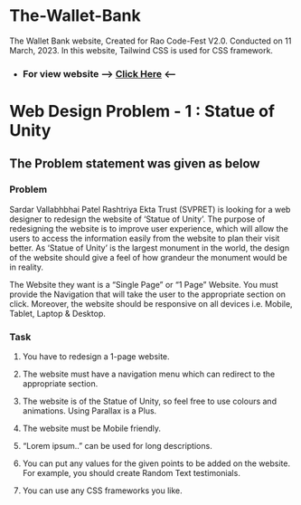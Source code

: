 # The-Wallet-Bank
The Wallet Bank website, Created for Rao Code-Fest V2.0. Conducted on 11 March, 2023. In this website, Tailwind CSS is used for CSS framework.

* ### For view website --> [Click Here](https://krish-panchani.github.io/the-wallet-bank/ "The Wallet Bank") <--

# Web Design Problem - 1 : Statue of Unity


## The Problem statement was given as below

### Problem
Sardar Vallabhbhai Patel Rashtriya Ekta Trust (SVPRET) is looking for a web designer to redesign the website of ‘Statue of Unity’. The purpose of redesigning the website is to improve user experience, which will allow the users to access the information easily from the website to plan their visit better. As ‘Statue of Unity’ is the largest monument in the world, the design of the website should give a feel of how grandeur the monument would be in reality.

The Website they want is a “Single Page” or “1 Page” Website. You must provide the Navigation that will take the user to the appropriate section on click. Moreover, the website should be responsive on all devices i.e. Mobile, Tablet, Laptop & Desktop.

### Task

1. You have to redesign a 1-page website.

2. The website must have a navigation menu which can redirect to the appropriate section. 

3. The website is of the Statue of Unity, so feel free to use colours and animations. Using Parallax is a Plus.

4. The website must be Mobile friendly.

5. “Lorem ipsum..” can be used for long descriptions.

6. You can put any values for the given points to be added on the website. For example, you should create Random Text testimonials.

7. You can use any CSS frameworks you like.
